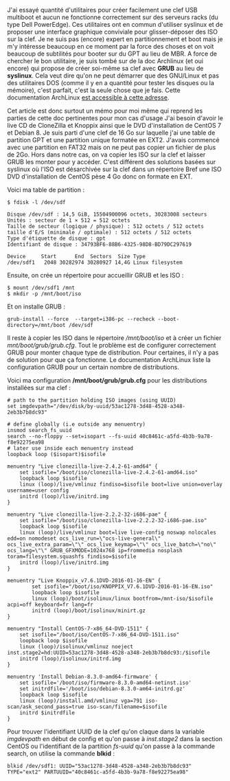 <!-- title: Construire sa clef USB multiboot -->
<!-- category: GNU/Linux -->
<!-- tag: planet -->

J'ai essayé quantité d'utilitaires pour créer facilement une clef USB multiboot
et aucun ne fonctionne correctement sur des serveurs racks<!-- more --> (du type Dell
PowerEdge). Ces utilitaires ont en commun d'utiliser syslinux et de proposer
une interface graphique conviviale pour glisser-déposer des ISO sur la clef. Je
ne suis pas (encore) expert en partitionnement et boot mais je m'y intéresse
beaucoup en ce moment par la force des choses et on voit beaucoup de subtilités
pour booter sur du GPT au lieu de MBR. A force de chercher le bon utilitaire,
je suis tombé sur de la doc Archlinux (et oui encore) qui propose de créer
soi-même sa clef avec **GRUB** au lieu de **syslinux**. Cela veut dire qu'on ne
peut démarrer que des GNU/Linux et pas des utilitaires DOS (comme il y en a
quantité pour tester les disques ou la mémoire), c'est parfait, c'est la seule
chose que je fais. Cette documentation ArchLinux [est accessible à cette
adresse](https://wiki.archlinux.org/index.php/Multiboot_USB_drive).

Cet article est donc surtout un mémo pour moi même qui reprend les parties de
cette doc pertinentes pour mon cas d'usage  J'ai besoin d'avoir le live CD de
CloneZilla et Knoppix ainsi que le DVD d'installation de CentOS 7 et Debian 8.
Je suis parti d'une clef de 16 Go sur laquelle j'ai une table de partition GPT
et une partition unique formatée en EXT2. J'avais commencé avec une partition en
FAT32 mais on ne peut pas copier un fichier de plus de 2Go. Hors dans notre
cas, on va copier les ISO sur la clef et laisser GRUB les monter pour y
accéder. C'est différent des solutions basées sur syslinux où l'ISO est
désarchivée sur la clef dans un répertoire  Bref une ISO DVD d'installation de
CentOS pèse 4 Go donc on formate en EXT.

Voici ma table de partition :

    $ fdisk -l /dev/sdf

    Disque /dev/sdf : 14,5 GiB, 15504900096 octets, 30283008 secteurs
    Unités : secteur de 1 × 512 = 512 octets
    Taille de secteur (logique / physique) : 512 octets / 512 octets
    taille d'E/S (minimale / optimale) : 512 octets / 512 octets
    Type d'étiquette de disque : gpt
    Identifiant de disque : 34793BF6-88B6-4325-98D8-BD79DC297619

    Device     Start      End  Sectors  Size Type
    /dev/sdf1   2048 30282974 30280927 14,4G Linux filesystem

Ensuite, on crée un répertoire pour accueillir GRUB et les ISO :

    $ mount /dev/sdf1 /mnt
    $ mkdir -p /mnt/boot/iso

Et on installe GRUB :

    grub-install --force  --target=i386-pc --recheck --boot-directory=/mnt/boot /dev/sdf

Il reste à copier les ISO dans le répertoire */mnt/boot/iso* et à créer un
fichier *mnt/boot/grub/grub.cfg*. Tout le problème est de configurer correctement
GRUB pour monter chaque type de distribution. Pour certaines, il n'y a pas de
solution pour que ça fonctionne. Le documentation ArchLinux liste la
configuration GRUB pour un certain nombre de distributions.

Voici ma configuration **/mnt/boot/grub/grub.cfg** pour les distributions installées sur ma clef :

    # path to the partition holding ISO images (using UUID)
    set imgdevpath="/dev/disk/by-uuid/53ac1278-3d48-4528-a348-2eb3b7b8dc93"

    # define globally (i.e outside any menuentry)
    insmod search_fs_uuid
    search --no-floppy --set=isopart --fs-uuid 40c8461c-a5fd-4b3b-9a78-f8e92275ea98
    # later use inside each menuentry instead
    loopback loop ($isopart)$isofile

    menuentry "Live clonezilla-live-2.4.2-61-amd64" {
        set isofile="/boot/iso/clonezilla-live-2.4.2-61-amd64.iso"
        loopback loop $isofile
        linux (loop)/live/vmlinuz findiso=$isofile boot=live union=overlay username=user config
        initrd (loop)/live/initrd.img
    }

    menuentry "Live clonezilla-live-2.2.2-32-i686-pae" {
        set isofile="/boot/iso/clonezilla-live-2.2.2-32-i686-pae.iso"
        loopback loop $isofile
        linux (loop)/live/vmlinuz boot=live live-config noswap nolocales edd=on nomodeset ocs_live_run=\"ocs-live-general\" ocs_live_extra_param=\"\" ocs_live_keymap=\"\" ocs_live_batch=\"no\" ocs_lang=\"\" GRUB_GFXMODE=1024x768 ip=frommedia nosplash toram=filesystem.squashfs findiso=$isofile
        initrd (loop)/live/initrd.img
    }

    menuentry "Live Knoppix_v7.6.1DVD-2016-01-16-EN" {
            set isofile="/boot/iso/KNOPPIX_V7.6.1DVD-2016-01-16-EN.iso"
            loopback loop $isofile
            linux (loop)/boot/isolinux/linux bootfrom=/mnt-iso/$isofile acpi=off keyboard=fr lang=fr
            initrd (loop)/boot/isolinux/minirt.gz
    }

    menuentry "Install CentOS-7-x86_64-DVD-1511" {
        set isofile="/boot/iso/CentOS-7-x86_64-DVD-1511.iso"
        loopback loop $isofile
        linux (loop)/isolinux/vmlinuz noeject inst.stage2=hd:UUID=53ac1278-3d48-4528-a348-2eb3b7b8dc93:/$isofile
        initrd (loop)/isolinux/initrd.img
    }

    menuentry 'Install Debian-8.3.0-amd64-firmware' {
        set isofile='/boot/iso/firmware-8.3.0-amd64-netinst.iso'
        set initrdfile='/boot/iso/debian-8.3.0-am64-initrd.gz'
        loopback loop $isofile
        linux (loop)/install.amd/vmlinuz vga=791 iso-scan/ask_second_pass=true iso-scan/filename=$isofile
        initrd $initrdfile
    }

Pour trouver l'identifiant UUID de la clef qu'on claque dans la variable
*imgdevpath* en début de config et qu'on passe à *inst.stage2* dans la section
CentOS ou l'identifiant de la partition *fs-uuid* qu'on passe à la commande search,
on utilise la commande **blkid** :

    blkid /dev/sdf1: UUID="53ac1278-3d48-4528-a348-2eb3b7b8dc93" TYPE="ext2" PARTUUID="40c8461c-a5fd-4b3b-9a78-f8e92275ea98"
